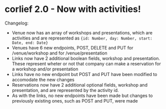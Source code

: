 # corlief 2.0 - Now with activities!

Changelog:
  + Venue now has an array of workshops and presentations, which are activities and are represented as
  ```{id: Number, day: Number, start: Date, end: Date}```
  + Venues have 6 new endpoints, POST, DELETE and PUT for /venue/workshop and for /venue/presentation
  + Links now have 2 additional boolean fields, workshop and presentation. These represent wheter or not that company can make a reservation for a workshop and/or presentation
  + Links have no new endpoint but POST and PUT have been modified to accomodate the new changes
  + Reservations now have 2 additional optional fields, workshop and presentation, and are represented by the activity id.
  + As with the links, no new endpoints have been made but changes to previously existing ones, such as POST and PUT, were made
   
